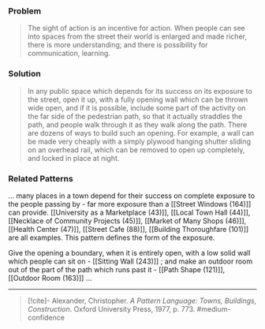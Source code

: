 ### Problem
>The sight of action is an incentive for action. When people can see into spaces from the street their world is enlarged and made richer, there is more understanding; and there is possibility for communication, learning.

### Solution
>In any public space which depends for its success on its exposure to the street, open it up, with a fully opening wall which can be thrown wide open, and if it is possible, include some part of the activity on the far side of the pedestrian path, so that it actually straddles the path, and people walk through it as they walk along the path.
>There are dozens of ways to build such an opening. For example, a wall can be made very cheaply with a simply plywood hanging shutter sliding on an overhead rail, which can be removed to open up completely, and locked in place at night.

### Related Patterns
... many places in a town depend for their success on complete exposure to the people passing by - far more exposure than a [[Street Windows (164)]] can provide. [[University as a Marketplace (43)]], [[Local Town Hall (44)]], [[Necklace of Community Projects (45)]], [[Market of Many Shops (46)]], [[Health Center (47)]], [[Street Cafe (88)]], [[Building Thoroughfare (101)]] are all examples. This pattern defines the form of the exposure.

Give the opening a boundary, when it is entirely open, with a low solid wall which people can sit on - [[Sitting Wall (243)]] ; and make an outdoor room out of the part of the path which runs past it - [[Path Shape (121)]], [[Outdoor Room (163)]] ... 

---

> [!cite]- Alexander, Christopher. _A Pattern Language: Towns, Buildings, Construction_. Oxford University Press, 1977, p. 773.
> #medium-confidence 